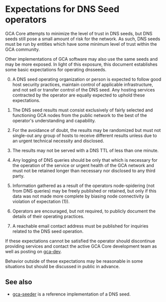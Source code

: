 Expectations for DNS Seed operators
====================================

GCA Core attempts to minimize the level of trust in DNS seeds,
but DNS seeds still pose a small amount of risk for the network.
As such, DNS seeds must be run by entities which have some minimum
level of trust within the GCA community.

Other implementations of GCA software may also use the same
seeds and may be more exposed. In light of this exposure, this
document establishes some basic expectations for operating dnsseeds.

0. A DNS seed operating organization or person is expected to follow good
host security practices, maintain control of applicable infrastructure,
and not sell or transfer control of the DNS seed. Any hosting services
contracted by the operator are equally expected to uphold these expectations.

1. The DNS seed results must consist exclusively of fairly selected and
functioning GCA nodes from the public network to the best of the
operator's understanding and capability.

2. For the avoidance of doubt, the results may be randomized but must not
single-out any group of hosts to receive different results unless due to an
urgent technical necessity and disclosed.

3. The results may not be served with a DNS TTL of less than one minute.

4. Any logging of DNS queries should be only that which is necessary
for the operation of the service or urgent health of the GCA
network and must not be retained longer than necessary nor disclosed
to any third party.

5. Information gathered as a result of the operators node-spidering
(not from DNS queries) may be freely published or retained, but only
if this data was not made more complete by biasing node connectivity
(a violation of expectation (1)).

6. Operators are encouraged, but not required, to publicly document the
details of their operating practices.

7. A reachable email contact address must be published for inquiries
related to the DNS seed operation.

If these expectations cannot be satisfied the operator should
discontinue providing services and contact the active GCA
Core development team as well as posting on
[gca-dev](https://groups.google.com/forum/#!forum/gca-dev).

Behavior outside of these expectations may be reasonable in some
situations but should be discussed in public in advance.

See also
----------
- [gca-seeder](https://github.com/pooler/gca-seeder) is a reference implementation of a DNS seed.
